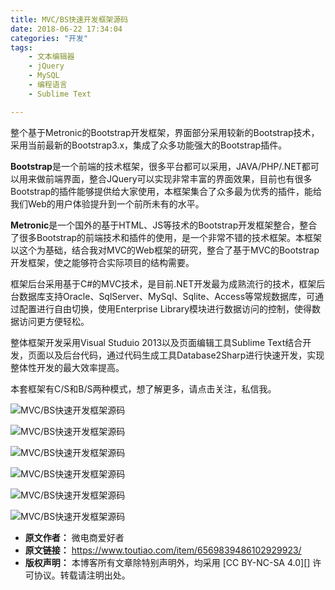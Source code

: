 ```yaml
---
title: MVC/BS快速开发框架源码
date: 2018-06-22 17:34:04
categories: "开发"
tags:
	- 文本编辑器
	- jQuery
	- MySQL
	- 编程语言
	- Sublime Text

---
```


整个基于Metronic的Bootstrap开发框架，界面部分采用较新的Bootstrap技术，采用当前最新的Bootstrap3.x，集成了众多功能强大的Bootstrap插件。

**Bootstrap**是一个前端的技术框架，很多平台都可以采用，JAVA/PHP/.NET都可以用来做前端界面，整合JQuery可以实现非常丰富的界面效果，目前也有很多Bootstrap的插件能够提供给大家使用，本框架集合了众多最为优秀的插件，能给我们Web的用户体验提升到一个前所未有的水平。

**Metronic**是一个国外的基于HTML、JS等技术的Bootstrap开发框架整合，整合了很多Bootstrap的前端技术和插件的使用，是一个非常不错的技术框架。本框架以这个为基础，结合我对MVC的Web框架的研究，整合了基于MVC的Bootstrap开发框架，使之能够符合实际项目的结构需要。

框架后台采用基于C\#的MVC技术，是目前.NET开发最为成熟流行的技术，框架后台数据库支持Oracle、SqlServer、MySql、Sqlite、Access等常规数据库，可通过配置进行自由切换，使用Enterprise Library模块进行数据访问的控制，使得数据访问更方便轻松。

整体框架开发采用Visual Studuio 2013以及页面编辑工具Sublime Text结合开发，页面以及后台代码，通过代码生成工具Database2Sharp进行快速开发，实现整体性开发的最大效率提高。

本套框架有C/S和B/S两种模式，想了解更多，请点击关注，私信我。

![MVC/BS快速开发框架源码][MVC_BS]

![MVC/BS快速开发框架源码][MVC_BS 1]

![MVC/BS快速开发框架源码][MVC_BS 2]

![MVC/BS快速开发框架源码][MVC_BS 3]

![MVC/BS快速开发框架源码][MVC_BS 4]

![MVC/BS快速开发框架源码][MVC_BS 5]


[MVC_BS]: /pro/os/crawler/JQAF-VVU6-N2QU.jpg
[MVC_BS 1]: /pro/os/crawler/AMZE-63BY-ZMR3.jpg
[MVC_BS 2]: /pro/os/crawler/IY7J-ZUMV-JUEI.jpg
[MVC_BS 3]: /pro/os/crawler/JFEY-FB73-UQUV.jpg
[MVC_BS 4]: /pro/os/crawler/VMQE-NA2E-FIEB.jpg
[MVC_BS 5]: /pro/os/crawler/F3Q6-7JEA-FZQF.jpg
 *  **原文作者：** 微电商爱好者
 *  **原文链接：** https://www.toutiao.com/item/6569839486102929923/
 *  **版权声明：** 本博客所有文章除特别声明外，均采用 [CC BY-NC-SA 4.0][] 许可协议。转载请注明出处。